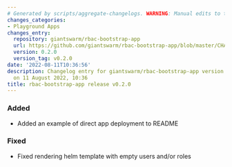 ```yaml
---
# Generated by scripts/aggregate-changelogs. WARNING: Manual edits to this files will be overwritten.
changes_categories:
- Playground Apps
changes_entry:
  repository: giantswarm/rbac-bootstrap-app
  url: https://github.com/giantswarm/rbac-bootstrap-app/blob/master/CHANGELOG.md#020---2022-08-11
  version: 0.2.0
  version_tag: v0.2.0
date: '2022-08-11T10:36:56'
description: Changelog entry for giantswarm/rbac-bootstrap-app version 0.2.0, published
  on 11 August 2022, 10:36
title: rbac-bootstrap-app release v0.2.0
---
```


### Added
- Added an example of direct app deployment to README
### Fixed
- Fixed rendering helm template with empty users and/or roles
